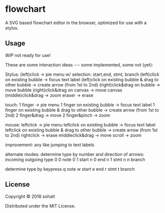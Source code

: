 # flowchart

A SVG based flowchart editor in the browser, optimized for use with a stylus.

## Usage

*WIP* not ready for use!

These are some interaction ideas --- some implemented, some not (yet):

Stylus:
(left)click -> pie menu w/ selection: start,end, stmt, branch
(left)click on existing bubble -> focus text label
(left)click on existing bubble & drag to other bubble -> create arrow (from 1st to 2nd)
(right)click&drag on bubble -> move bubble
(right)click&drag on canvas -> move canvas
(middle)click&drag -> zoom
eraser -> erase

touch:
1 finger -> pie menu
1 finger on existing bubble -> focus text label
1 finger on existing bubble & drag to other bubble -> create arrow (from 1st to 2nd)
2 finger&drag -> move
2 finger&pinch -> zoom

mouse:
leftclick -> pie menu
leftclick on existing bubble -> focus text label
leftclick on existing bubble & drag to other bubble -> create arrow (from 1st to 2nd)
rightclick -> erase
middleclick&drag -> move
scroll -> zoom


improvement:
avy like jumping to text labels

alternate modes:
determine type by number and direction of arrows:
incoming outgoing type
0 0 note
0 1 start
n 0 end
n 1 stmt
n n branch

determine type by keypress
q note
w start
e end
r stmt
t branch

## License

Copyright © 2018 sohalt

Distributed under the MIT License.

